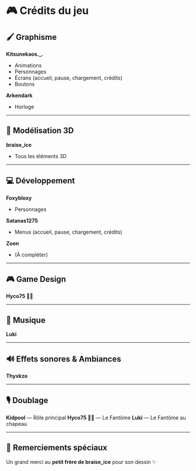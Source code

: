 # 🎮 Crédits du jeu

## 🖌️ Graphisme

**Kitsunekaos._.**

* Animations
* Personnages
* Écrans (accueil, pause, chargement, crédits)
* Boutons

**Arkendark**

* Horloge

---

## 🧱 Modélisation 3D

**braise_ice**

* Tous les éléments 3D

---

## 💻 Développement

**Foxybloxy**

* Personnages

**Satanas1275**

* Menus (accueil, pause, chargement, crédits)

**Zoen**

* (À compléter)

---

## 🎮 Game Design

**Hyco75 🦊🌴**

---

## 🎵 Musique

**Luki**

---

## 🔊 Effets sonores & Ambiances

**Thyxkzo**

---

## 🎙️ Doublage

**Kidpool** — Rôle principal
**Hyco75 🦊🌴** — Le Fantôme
**Luki** — Le Fantôme au chapeau

---

## 💖 Remerciements spéciaux

Un grand merci au **petit frère de braise_ice** pour son dessin ✨
